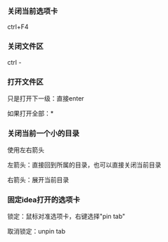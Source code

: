 ### 关闭当前选项卡

ctrl+F4

### 关闭文件区

ctrl - 

### 打开文件区

只是打开下一级：直接enter

如果打开全部：*

### 关闭当前一个小的目录

使用左右箭头

左箭头：直接回到所属的目录，也可以直接关闭当前目录

右箭头：展开当前目录

### 固定idea打开的选项卡

锁定：鼠标对准选项卡，右键选择"pin tab"

取消锁定：unpin tab
